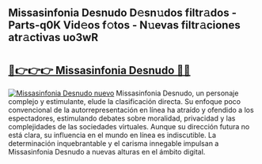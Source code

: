 ## Missasinfonia Desnudo D𝚎sn𝚞dos filtr𝚊dos - Parts-q0K Vid𝚎os f𝚘tos - N𝚞evas filtr𝚊ciones atr𝚊ctivas uo3wR

# <h2><a href="http://mbcatry.tromn.icu/?c=Missasinfonia+Desnudo">🔗👉👉👉 Missasinfonia Desnudo 🔗🔗</a></h2>

[![Missasinfonia Desnudo nuevo](https://i.imgur.com/pEAQMta.gif)](http://mbcatry.tromn.icu/?c=Missasinfonia+Desnudo)
Missasinfonia Desnudo, un personaje complejo y estimulante, elude la clasificación directa. Su enfoque poco convencional de la autorrepresentación en línea ha atraído y ofendido a los espectadores, estimulando debates sobre moralidad, privacidad y las complejidades de las sociedades virtuales. Aunque su dirección futura no está clara, su influencia en el mundo en línea es indiscutible. La determinación inquebrantable y el carisma innegable impulsan a Missasinfonia Desnudo a nuevas alturas en el ámbito digital.
